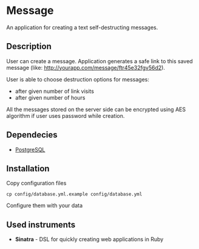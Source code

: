 # Message 
An application for creating a text self-destructing messages.

## Description
User can create a message. Application generates a
safe link to this saved message (like:
http://yourapp.com/message/ftr45e32fgv56d2 ​).

User is able to choose destruction options for messages:  
- after given number of link visits 
- after given number of hours

All the messages stored on the server side can be encrypted using
AES algorithm if user uses password while creation.

## Dependecies
 * [PostgreSQL](http://www.postgresql.org) 

## Installation
Copy configuration files

```
cp config/database.yml.example config/database.yml
```
Configure them with your data

## Used instruments
  - **Sinatra** - DSL for quickly creating web applications in Ruby